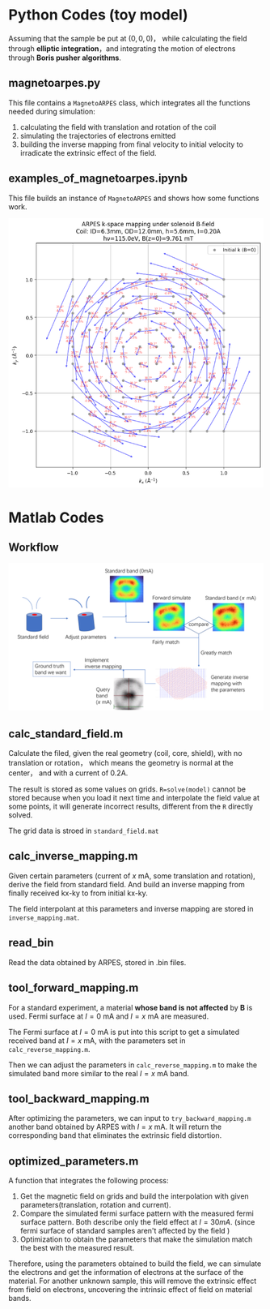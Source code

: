 # Python Codes (toy model)
Assuming that the sample be put at $(0,0,0)$， while calculating the field through **elliptic integration**，and integrating the motion of electrons through **Boris pusher algorithms**.

## magnetoarpes.py
This file contains a `MagnetoARPES` class, which integrates all the functions needed during simulation: 
1. calculating the field with translation and rotation of the coil
2. simulating the trajectories of electrons emitted
3. building the inverse mapping from final velocity to initial velocity to irradicate the extrinsic effect of the field.

## examples_of_magnetoarpes.ipynb
This file builds an instance of `MagnetoARPES` and shows how some functions work.

![](./figures/plot_k_mapping.png)

# Matlab Codes
## Workflow
![](./figures/workflow.png)
## calc_standard_field.m
Calculate the filed, given the real geometry (coil, core, shield), with no translation or rotation， which means the geometry is normal at the center， and with a current of 0.2A. 

The result is stored as some values on grids. `R=solve(model)` cannot be stored because when you load it next time and interpolate the field value at some points, it will generate incorrect results, different from the `R` directly solved.

The grid data is stroed in `standard_field.mat`

## calc_inverse_mapping.m
Given certain parameters (current of $x$ mA, some translation and rotation), derive the field from standard field. And build an inverse mapping from finally received kx-ky to from initial kx-ky. 

The field interpolant at this parameters and inverse mapping are stored in `inverse_mapping.mat`.

## read_bin
Read the data obtained by ARPES, stored in .bin files.

## tool_forward_mapping.m
For a standard experiment, a material **whose band is not affected** by $\bm{B}$ is used. Fermi surface at $I=0$ mA and $I=x$ mA are measured. 

The Fermi surface at $I=0$ mA is put into this script to get a simulated received band at $I=x$ mA, with the parameters set in `calc_reverse_mapping.m`. 

Then we can adjust the parameters in `calc_reverse_mapping.m` to make the simulated band more similar to the real $I=x$ mA band.

## tool_backward_mapping.m
After optimizing the parameters, we can input to `try_backward_mapping.m` another band obtained by ARPES with $I=x$ mA. It will return the corresponding band that eliminates the extrinsic field distortion. 

## optimized_parameters.m
A function that integrates the following process:
1. Get the magnetic field on grids and build the interpolation with given parameters(translation, rotation and current).
2. Compare the simulated fermi surface pattern with the measured fermi surface pattern. Both describe only the field effect at $I=30mA$. (since fermi surface of standard samples aren't affected by the field )
3. Optimization to obtain the parameters that make the simulation match the best with the measured result.

Therefore, using the parameters obtained to build the field, we can simulate the electrons and get the information of electrons at the surface of the material. For another unknown sample, this will remove the extrinsic effect from field on electrons, uncovering the intrinsic effect of field on material bands.